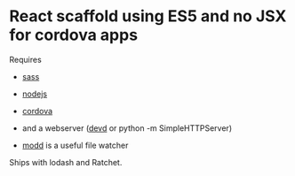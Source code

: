 # React scaffold using ES5 and no JSX for cordova apps

Requires

* [sass](http://sass-lang.com)
* [nodejs](https://nodejs.org)
* [cordova](https://cordova.apache.org)
* and a webserver ([devd](https://github.com/cortesi/devd) or python -m SimpleHTTPServer)

* [modd](https://github.com/cortesi/modd) is a useful file watcher

Ships with lodash and Ratchet.
